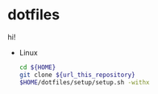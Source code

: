 # dotfiles
hi!

- Linux
  ```sh
  cd ${HOME}
  git clone ${url_this_repository}
  $HOME/dotfiles/setup/setup.sh -withx
  ```
